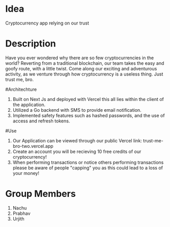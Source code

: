 # Idea
Cryptocurrency app relying on our trust

# Description
Have you ever wondered why there are so few cryptocurrencies in the world? Reverting from a traditional blockchain, our team takes  the easy and goofy route, with a little twist. Come along our exciting and adventurous activity, as we venture through how cryptocurrency is a useless thing. Just trust me, bro.

#Architechture
1. Built on Next Js and deployed with Vercel this all lies within the client of the application.
2. Utilized a Go backend with SMS to provide email notification.
3. Implemented safety features such as hashed passwords, and the use of access and refresh tokens.

#Use
1. Our Application can be viewed through our public Vercel link: trust-me-bro-two.vercel.app
2. Create an account you will be recieving 10 free credits of our cryptocurrency!
3. When performing transactions or notice others performing transactions please be aware of people "capping" you as this could lead to a loss of your money!

# Group Members
1. Nachu
2. Prabhav
3. Urjith
